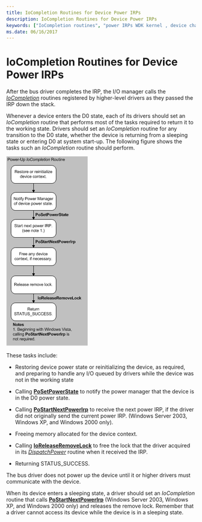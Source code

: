 ```yaml
---
title: IoCompletion Routines for Device Power IRPs
description: IoCompletion Routines for Device Power IRPs
keywords: ["IoCompletion routines", "power IRPs WDK kernel , device changes", "state transitions WDK power management", "device state transitions WDK power management", "working state returns WDK power management"]
ms.date: 06/16/2017
---
```


# IoCompletion Routines for Device Power IRPs





After the bus driver completes the IRP, the I/O manager calls the [*IoCompletion*](/windows-hardware/drivers/ddi/wdm/nc-wdm-io_completion_routine) routines registered by higher-level drivers as they passed the IRP down the stack.

Whenever a device enters the D0 state, each of its drivers should set an *IoCompletion* routine that performs most of the tasks required to return it to the working state. Drivers should set an *IoCompletion* routine for any transition to the D0 state, whether the device is returning from a sleeping state or entering D0 at system start-up. The following figure shows the tasks such an *IoCompletion* routine should perform.

![diagram illustrating the device power-up iocompletion routine.](images/d0-comp.png)

These tasks include:

-   Restoring device power state or reinitializing the device, as required, and preparing to handle any I/O queued by drivers while the device was not in the working state

-   Calling [**PoSetPowerState**](/windows-hardware/drivers/ddi/ntifs/nf-ntifs-posetpowerstate) to notify the power manager that the device is in the D0 power state.

-   Calling [**PoStartNextPowerIrp**](/windows-hardware/drivers/ddi/ntifs/nf-ntifs-postartnextpowerirp) to receive the next power IRP, if the driver did not originally send the current power IRP. (Windows Server 2003, Windows XP, and Windows 2000 only).

-   Freeing memory allocated for the device context.

-   Calling [**IoReleaseRemoveLock**](/windows-hardware/drivers/ddi/wdm/nf-wdm-ioreleaseremovelock) to free the lock that the driver acquired in its [*DispatchPower*](/windows-hardware/drivers/ddi/wdm/nc-wdm-driver_dispatch) routine when it received the IRP.

-   Returning STATUS\_SUCCESS.

The bus driver does not power up the device until it or higher drivers must communicate with the device.

When its device enters a sleeping state, a driver should set an *IoCompletion* routine that calls [**PoStartNextPowerIrp**](/windows-hardware/drivers/ddi/ntifs/nf-ntifs-postartnextpowerirp) (Windows Server 2003, Windows XP, and Windows 2000 only) and releases the remove lock. Remember that a driver cannot access its device while the device is in a sleeping state.

 

